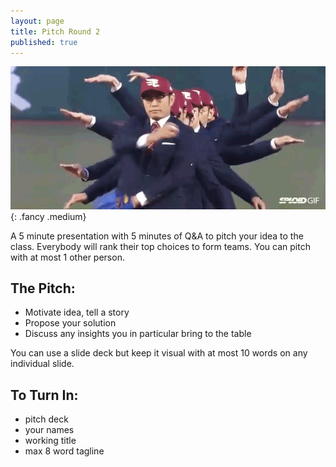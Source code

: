 ```yaml
---
layout: page
title: Pitch Round 2
published: true
---
```


![](img/pitch.gif){: .fancy .medium}

A 5 minute presentation with 5 minutes of Q&A to pitch your idea to the class. Everybody will rank their top choices to form teams. You can pitch with at most 1 other person.

## The Pitch:

* Motivate idea, tell a story
* Propose your solution
* Discuss any insights you in particular bring to the table

You can use a slide deck but keep it visual with at most 10 words on any individual slide.


## To Turn In:

* pitch deck
* your names
* working title
* max 8 word tagline
